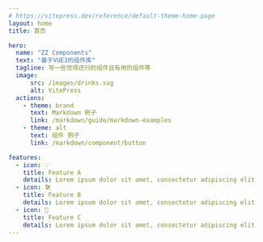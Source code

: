 ```yaml
---
# https://vitepress.dev/reference/default-theme-home-page
layout: home
title: 首页

hero:
  name: "ZZ Components"
  text: "基于VUE3的组件库"
  tagline: 写一些觉得还行的组件且有用的组件等
  image:
      src: /images/drinks.svg
      alt: VitePress
  actions:
    - theme: brand
      text: Markdown 例子
      link: /markdown/guide/markdown-examples
    - theme: alt
      text: 组件 例子
      link: /markdown/component/button

features:
  - icon: 💡
    title: Feature A
    details: Lorem ipsum dolor sit amet, consectetur adipiscing elit
  - icon: 🛠️
    title: Feature B
    details: Lorem ipsum dolor sit amet, consectetur adipiscing elit
  - icon: 🔑
    title: Feature C
    details: Lorem ipsum dolor sit amet, consectetur adipiscing elit
---
```


